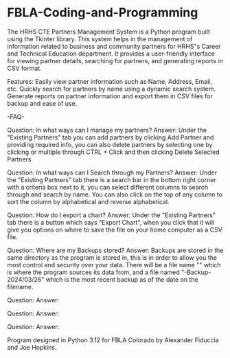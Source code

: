 # FBLA-Coding-and-Programming
The HRHS CTE Partners Management System is a Python program built using the Tkinter library.
This system helps in the management of information related to business and community partners 
for HRHS"s Career and Technical Education department. It provides a user-friendly interface 
for viewing partner details, searching for partners, and generating reports in CSV format.

Features:
Easily view partner information such as Name, Address, Email, etc.
Quickly search for partners by name using a dynamic search system.
Generate reports on partner information and export them in CSV files for backup and ease of use.

-FAQ-

Question: In what ways can I manage my partners?
Answer: Under the "Existing Partners" tab you can add partners by clicking Add Partner and providing required info,
you can also delete partners by selecting one by clicking or multiple through CTRL + Click and then clicking Delete Selected Partners

Question: In what ways can I Search through my Partners?
Answer: Under the "Existing Partners" tab there is a search bar in the bottom right corner with a criteria box next to it,
you can select different columns to search through and search by name. You can also click on the top of any column to sort
the column by alphabetical and reverse alphabetical.

Question: How do I export a chart?
Answer: Under the "Existing Partners" tab there is a button which says "Export Chart", when you click that it will
give you options on where to save the file on your home computer as a CSV file.

Question: Where are my Backups stored?
Answer: Backups are stored in the same directory as the program is stored in, this is in order to allow you the most control and security over your data.
There will be a file name "" which is where the program sources its data from, and a file named "-Backup-2024/03/26" which is the most recent backup as of the date on the filename.

Question:
Answer:

Question:
Answer:

Question:
Answer:

Program designed in Python 3.12 for FBLA Colorado by Alexander Fiduccia and Joe Hopkins.
